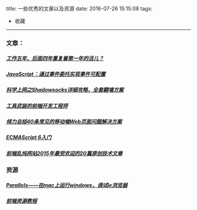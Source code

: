 title: 一些优秀的文章以及资源
date: 2016-07-26 15:15:08
tags:
- 收藏
---
### 文章：

##### [工作五年，后面四年重复着第一年的活儿？](http://www.barretlee.com/blog/2016/07/21/donnot-repeat-yourself/)
 
##### [JavaScript：通过事件委托实现事件可配置](http://www.html-js.com/article/1824)

##### [科学上网之Shadowsocks详细攻略，全套翻墙方案](http://dvel.cc/shadowsocks-proxifier-fuck-gfw/)

##### [工具武装的前端开发工程师](https://segmentfault.com/a/1190000005994196?utm_source=weekly&utm_medium=email&utm_campaign=email_weekly)

##### [倾力总结40条常见的移动端Web页面问题解决方案](http://www.cnblogs.com/mumu-web/articles/5706792.html)

##### [ECMAScript 6入门](http://es6.ruanyifeng.com/)

##### [前端乱炖网站2015年最受欢迎的20篇原创技术文章](http://www.tuicool.com/articles/7faA7nf)

### 资源

##### [Parallels——在mac上运行windows，调试ie浏览器](http://www.parallels.com/cn/)

##### [前端资源教程](https://cnodejs.org/topic/56ef3edd532839c33a99d00e)

